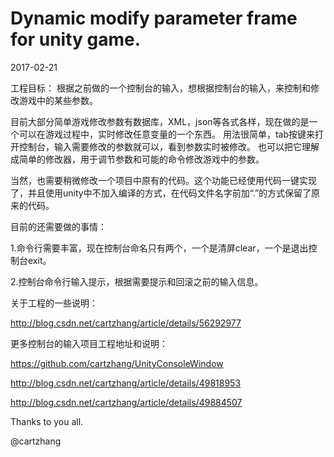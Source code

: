 # Dynamic modify parameter frame for unity game.

2017-02-21

工程目标：
根据之前做的一个控制台的输入，想根据控制台的输入，来控制和修改游戏中的某些参数。

目前大部分简单游戏修改参数有数据库，XML，json等各式各样，现在做的是一个可以在游戏过程中，实时修改任意变量的一个东西。
用法很简单，tab按键来打开控制台，输入需要修改的参数就可以，看到参数实时被修改。
也可以把它理解成简单的修改器，用于调节参数和可能的命令修改游戏中的参数。

当然，也需要稍微修改一个项目中原有的代码。这个功能已经使用代码一键实现了，并且使用unity中不加入编译的方式，在代码文件名字前加“.”的方式保留了原来的代码。



目前的还需要做的事情：

1.命令行需要丰富，现在控制台命名只有两个，一个是清屏clear，一个是退出控制台exit。

2.控制台命令行输入提示，根据需要提示和回滚之前的输入信息。


关于工程的一些说明：

http://blog.csdn.net/cartzhang/article/details/56292977

更多控制台的输入项目工程地址和说明：

https://github.com/cartzhang/UnityConsoleWindow

http://blog.csdn.net/cartzhang/article/details/49818953

http://blog.csdn.net/cartzhang/article/details/49884507


Thanks to you all.

@cartzhang


